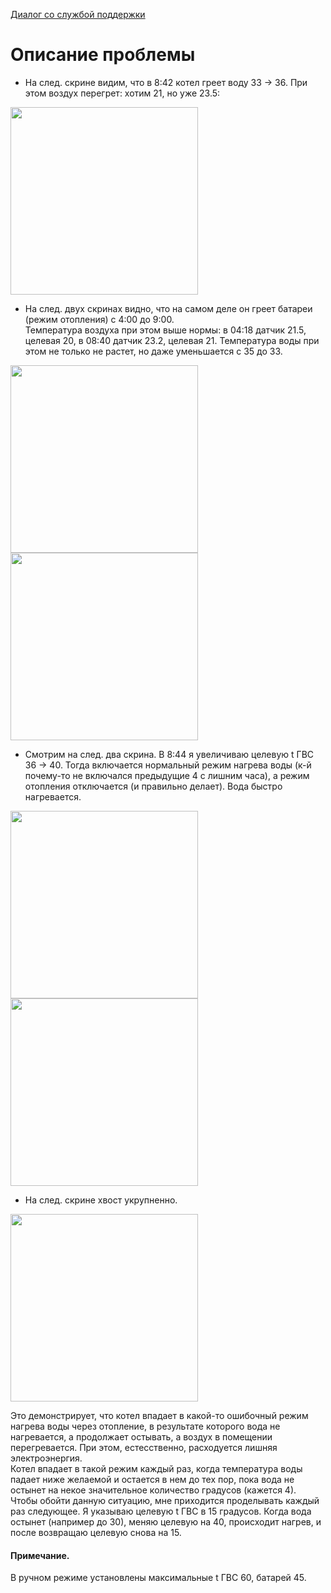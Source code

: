 [Диалог со службой поддержки](https://github.com/mk4reg/zont/wiki/zont_support_dialog1)

# Описание проблемы

- На след. скрине видим, что в 8:42 котел греет воду 33 -> 36. При этом воздух перегрет: хотим 21, но уже 23.5:

<img src="https://user-images.githubusercontent.com/99588533/153748963-15b6e04a-0f4c-4ef6-9dfb-48998c50c36e.jpg" width=300/>

- На след. двух скринах видно, что на самом деле он греет батареи (режим отопления) с 4:00 до 9:00.  
Температура воздуха при этом выше нормы: в 04:18 датчик 21.5, целевая 20, в 08:40 датчик 23.2, целевая 21.
Температура воды при этом не только не растет, но даже уменьшается с 35 до 33.

<img src="https://user-images.githubusercontent.com/99588533/153749424-a29d8530-2bff-4c92-a8c7-39bd4acc0191.jpg" width=300/>
<img src="https://user-images.githubusercontent.com/99588533/153749478-5b56b531-1469-4d9d-921b-70885360579f.jpg" width=300/>

- Смотрим на след. два скрина. В 8:44 я увеличиваю целевую t ГВС 36 -> 40. Тогда включается нормальный режим нагрева воды (к-й почему-то не включался предыдущие 4 с лишним часа), а режим отопления отключается (и правильно делает). Вода быстро нагревается.

<img src="https://user-images.githubusercontent.com/99588533/153749522-5c8a8865-17c0-4905-981d-68fccbca6267.jpg" width=300/>
<img src="https://user-images.githubusercontent.com/99588533/153749529-92f73494-7c1f-4cf2-81a2-638f4a576959.jpg" width=300/>

- На след. скрине хвост укрупненно.

<img src="https://user-images.githubusercontent.com/99588533/153749545-0cbe83f7-cc95-47c4-b176-b5b906246b09.jpg" width=300/>


Это демонстрирует, что котел впадает в какой-то ошибочный режим нагрева воды через отопление, в результате которого вода не нагревается, а продолжает остывать, а воздух в помещении перегревается. При этом, естесственно, расходуется лишняя электроэнергия.  
Котел впадает в такой режим каждый раз, когда температура воды падает ниже желаемой и остается в нем до тех пор, пока вода не остынет на некое значительное количество градусов (кажется 4).  
Чтобы обойти данную ситуацию, мне приходится проделывать каждый раз следующее. Я указываю целевую t ГВС в 15 градусов. Когда вода остынет (например до 30), меняю целевую на 40, происходит нагрев, и после возвращаю целевую снова на 15.

#### Примечание.
В ручном режиме установлены максимальные t ГВС 60, батарей 45.
